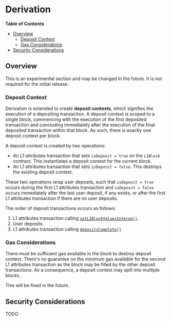 # Derivation

<!-- START doctoc generated TOC please keep comment here to allow auto update -->
<!-- DON'T EDIT THIS SECTION, INSTEAD RE-RUN doctoc TO UPDATE -->
**Table of Contents**

- [Overview](#overview)
  - [Deposit Context](#deposit-context)
  - [Gas Considerations](#gas-considerations)
- [Security Considerations](#security-considerations)

<!-- END doctoc generated TOC please keep comment here to allow auto update -->

## Overview

This is an experimental section and may be changed in the future. It is not required
for the initial release.

### Deposit Context

Derivation is extended to create **deposit contexts**, which signifies the execution of a depositing transaction.
A deposit context is scoped to a single block, commencing with the execution of the first deposited transaction
and concluding immediately after the execution of the final deposited transaction within that block.
As such, there is exactly one deposit context per block.

A deposit context is created by two operations:

- An L1 attributes transaction that sets `isDeposit = true` on the `L1Block` contract.
This instantiates a deposit context for the current block.
- An L1 attributes transaction that sets `isDeposit = false`. This destroys the existing deposit context.

These two operations wrap user deposits, such that `isDeposit = true` occurs during the first L1 attributes
transaction and `isDeposit = false` occurs immediately after the last user deposit,
if any exists, or after the first L1 attributes transaction if there are no user deposits.

The order of deposit transactions occurs as follows:

1. L1 attributes transaction calling [`setL1BlockValuesInterop()`](./l1-attributes.md).
1. User deposits
1. L1 attributes transaction calling [`depositsComplete()`](./l1-attributes.md)

### Gas Considerations

There must be sufficient gas available in the block to destroy deposit context.
There's no guarantee on the minimum gas available for the second L1 attributes transaction as the block
may be filled by the other deposit transactions. As a consequence, a deposit context may spill into multiple blocks.

This will be fixed in the future.

## Security Considerations

TODO
